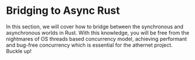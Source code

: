 # Bridging to Async Rust

In this section, we will cover how to bridge between the synchronous and asynchronous worlds in Rust. With this knowledge, you will be free from the nightmares of OS threads based concurrency model, achieving performant and bug-free concurrency which is essential for the athernet project. Buckle up!
